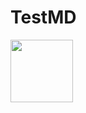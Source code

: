 # TestMD
<img src="https://github.com/user-attachments/assets/f57852aa-b866-4a98-b1f2-5788c74bcd49" width="100" />


